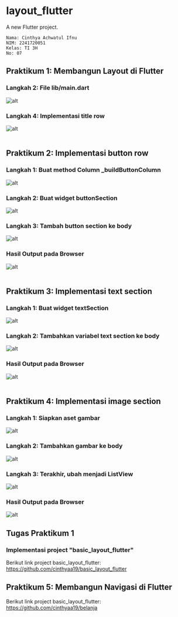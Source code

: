 # layout_flutter

A new Flutter project.

    Nama: Cinthya Achwatul Ifnu
    NIM: 2241720051
    Kelas: TI 3H
    No: 07

## **Praktikum 1: Membangun Layout di Flutter**
### Langkah 2: File lib/main.dart
![alt](/images/01.png)

### Langkah 4: Implementasi title row
![alt](/images/02.png)
<br><br>

## **Praktikum 2: Implementasi button row**
### Langkah 1: Buat method Column _buildButtonColumn
![alt](/images/03.png)

### Langkah 2: Buat widget buttonSection
![alt](/images/04.png)

### Langkah 3: Tambah button section ke body
![alt](/images/05.png)

### Hasil Output pada Browser
![alt](/images/06.png)
<br><br>

## **Praktikum 3: Implementasi text section**
### Langkah 1: Buat widget textSection
![alt](/images/07.png)

### Langkah 2: Tambahkan variabel text section ke body
![alt](/images/08.png)

### Hasil Output pada Browser
![alt](/images/09.png)
<br><br>

## **Praktikum 4: Implementasi image section**
### Langkah 1: Siapkan aset gambar
![alt](/images/10.png)

### Langkah 2: Tambahkan gambar ke body
![alt](/images/11.png)

### Langkah 3: Terakhir, ubah menjadi ListView
![alt](/images/12.png)

### Hasil Output pada Browser
![alt](/images/13.png)

## **Tugas Praktikum 1**
### Implementasi project "basic_layout_flutter"
Berikut link project basic_layout_flutter: https://github.com/cinthyaa19/basic_layout_flutter


## **Praktikum 5: Membangun Navigasi di Flutter**
Berikut link project basic_layout_flutter: https://github.com/cinthyaa19/belanja

